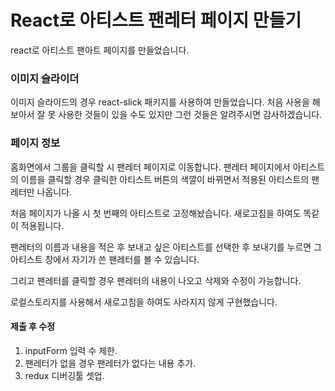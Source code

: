 # React로 아티스트 팬레터 페이지 만들기

react로 아티스트 팬아트 페이지를 만들었습니다.

### 이미지 슬라이더

이미지 슬라이드의 경우 react-slick 패키지를 사용하여 만들었습니다.
처음 사용을 해보아서 잘 못 사용한 것들이 있을 수도 있지만 그런 것들은 알려주시면 감사하겠습니다.

### 페이지 정보

홈화면에서 그룹을 클릭할 시 팬레터 페이지로 이동합니다.
팬레터 페이지에서 아티스트의 이름을 클릭할 경우 클릭한 아티스트 버튼의 색깔이 바뀌면서 적용된 아티스트의 팬레터만 나옵니다.

처음 페이지가 나올 시 첫 번째의 아티스트로 고정해놨습니다. 새로고침을 하여도 똑같이 적용됩니다.

팬레터의 이름과 내용을 적은 후 보내고 싶은 아티스트를 선택한 후 보내기를 누르면 그 아티스트 창에서 자기가 쓴 팬레터를 볼 수 있습니다.

그리고 팬레터를 클릭할 경우 팬레터의 내용이 나오고 삭제와 수정이 가능합니다.

로컬스토리지를 사용해서 새로고침을 하여도 사라지지 않게 구현했습니다.

#### 제출 후 수정

1. inputForm 입력 수 제한.
2. 팬레터가 없을 경우 팬레터가 없다는 내용 추가.
3. redux 디버깅툴 셋업.
